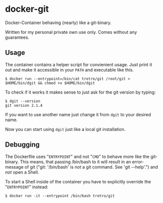 # docker-git

Docker-Container behaving (nearly) like a git-binary.

Written for my personal private own use only. Comes without any guarantees.

## Usage

The container contains a helper script for convienient usage. Just print it out and make it accessible in your ``PATH`` and executable like this.

    $ docker run --entrypoint=/bin/cat trotro/git /root/git > $HOME/bin/dgit && chmod +x $HOME/bin/dgit

To check if it works it makes sense to just ask for the git version by typing:

    $ dgit --version
    git version 2.1.4

If you want to use another name just change it from ``dgit`` to your desired name.

Now you can start using ``dgit`` just like a local git installation.

## Debugging

The Dockerfile uses "``ENTRYPOINT``" and not "``CMD``" to behave more like the git-binary. This means, that passing /bin/bash to it will result in an error-message of git ("git: '/bin/bash' is not a git command. See 'git --help'.") and *not* open a Shell.

 To start a Shell inside of the container you have to explicitly override the "``ENTRYPOINT``" instead:

    $ docker run -it --entrypoint /bin/bash trotro/git
